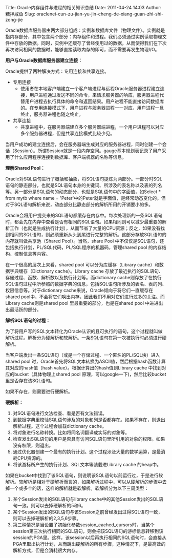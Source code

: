 Title: Oracle内存组件与进程的相关知识总结
Date: 2011-04-24 14:03
Author: 糖拌咸鱼
Slug: oraclenei-cun-zu-jian-yu-jin-cheng-de-xiang-guan-zhi-shi-zong-jie

Oracle数据库服务器由两大部分组成：实例和数据库文件（物理文件）。实例就是指内存部分，其中包含两个部分：内存组件和进程。我们必须通过实例读取物理文件中存放的数据。同时，实例中还缓存了曾经使用过的数据，从而使得我们在下次再次访问相同的数据时，能够直接读取内存的即可，而不需要再发生物理I/O。

**用户与Oracle数据库服务器建立连接：**

Oracle提供了两种解决方式：专用连接和共享连接。

-   专用连接
    -   使用者在本地客户端建立一个客户端进程与远程Oracle服务器进程建立连接，用户进程通过发送不同的命令，来请求服务器的响应，服务器进程代替用户进程去执行具体的命令和返回结果。用户进程不能直接访问数据库的。在专用连接模式下，用户进程与服务器进程一一对应，用户进程一旦终止，服务器进程也随之终止。
-   共享连接
    -   共享进程中，在服务器端建立多个服务器端进程，一个用户进程可以对应多个服务器进程，但是共享连接模式比较少见。

当用户成功的建立连接后，会在服务器端生成对应的服务器进程，同时创建一个会话（Session）。所谓Session就是一段内存空间。gauge基本规划表记录了用户采用了什么应用程序连接到数据库、客户端机器的名称等信息。

**理解Shared Pool：**

Oracle对SQL语句进行了概括和抽象，将SQL语句提炼为两部分。一部分时SQL语句的静态部分，也就是SQL语句本身的关键词、所涉及的表名称以及表的列名等。另一部分是SQL语句的动态部分，也就是SQL语句中的字面值，如Select
\* from mytb where name =
'Peter'中的Peter就是字面值，是经常动态变化的。但对于SQL语句解析来说，动态部分比静态部分的解析所用的开销要小的多。

Oracle会将用户提交来的SQL语句都缓存在内存中。每次处理新的一条SQL语句时，都会先在内存中查看是否有相同的SQL语句。如果相同则可以减少最重要的解析工作（也就是生成执行计划），从而节省了大量的CPU资源；反之，如果没有找到相同的SQL语句，则必须重新从头到尾进行完整的解析。这部分存放SQL语句的内存就叫做共享池（Shared
Pool）。当然，share Pool
中不仅仅是SQL语句，还包括执行计划，PL/SQL代码，PL/SQL程序的机器码，管理shared
pool 的内存结构、控制信息等内容。

在一个很高的层次上来看，shared pool 可以分为库缓存（Library
cache）和数据字典缓存（Dictionary cache）。Library cache
存放了最近执行的SQL语句、存储过程、函数、解析数以及执行计划等。而dictionary
cache则存放了在执行SQL语句过程中所参照的数据字典的信息，包括SQL语句所涉及的表名、表的列、权限信息等。对于dictionary
cache来说，Oracle倾向于将它们一直缓存在shared
pool中，不会将它们唤出内存，因此我们不用对它们进行过多的关注。而Library
cache则是shared pool 里最重要的部分，也是在shared pool
中进进出出最活跃的部分。

**解析SQL语句的过程：**

为了将用户写的SQL文本转化为Oracle认识的且可执行的语句，这个过程就叫做解析过程。解析分为硬解析和软解析。一条SQL语句在第一次被执行时必须进行硬解析。

当客户端发出一条SQL语句（或是一个存储过程、一个匿名的PL/SQL块）进入shared
pool
时，Oracle首先将SQL文本转换为ASCII值，然后根据hash函数计算其对应的hash值（hash
value）。根据计算出的hash值到Library cache
中找到对应的bucket（具体物理上shared pool
原理，可以google一下)，然后比较bucket里是否存在该SQL语句。

如果不存在，则需要进行硬解析。

**硬解析：**

1.  对SQL语句进行文法检查、看是否有文法错误。
2.  到数据字典里校验SQL语句涉及的对象和列是否都存在。如果不存在，则退出解析过程。这个过程会加载dictionary
    cache。
3.  将对象进行名称转换。比如将同名词翻译成实际的对象等。
4.  检查发出SQL语句的用户是否具有访问SQL语句里所引用的对象的权限。如果没有权限，则退出。
5.  通过优化器创建一个最有的执行计划。这个过程涉及大量的数学运算，是最消耗CPU资源的。
6.  将该游标所产生的执行计划、SQL文本等装载进Library cache 的heap中。

如果在bucket中找到了该SQL语句，则说明该SQL语句以前运行过，于是进行软解析。软解析是相对于硬解析而言的，如果解析过程中，可以从硬解析的步骤中去掉一个或多个的话，这样的解析就是软解析。软解析分为以下三周类型：

1.  某个Session发出的SQL语句与library
    cache中的其他Session发出的SQL语句一致。则可以去掉硬解析的5和6。
2.  某个Session发出的SQL语句与该Session之前曾经发出过得SQL语句一致，则可以去掉硬解析的2,3,5,6步骤。
3.  第三种情况是当设置了初始化参数session\_cached\_cursors时，当某个session第三次执行相同的SQL语句，则会把该SQL语句的游标信息转移到该session的PGA里。这样，该session以后再执行相同的SQL语句时，会直接从PGA里取出执行计划，从而跳出硬解析的所有步骤，这种情况下，是最高效的解析方式，但是会消耗很大内存。

</p>

